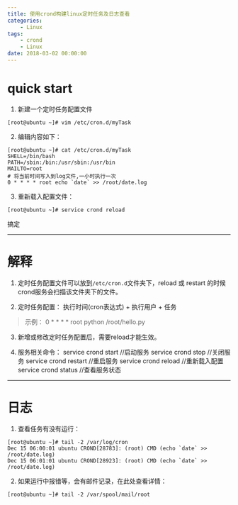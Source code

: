 ```yaml
---
title: 使用crond构建linux定时任务及日志查看
categories:
    - Linux
tags:
    - crond
    - Linux
date: 2018-03-02 00:00:00
---
```



# quick start
1. 新建一个定时任务配置文件
```
[root@ubuntu ~]# vim /etc/cron.d/myTask
```

<!-- more -->

2. 编辑内容如下：
```
[root@ubuntu ~]# cat /etc/cron.d/myTask
SHELL=/bin/bash
PATH=/sbin:/bin:/usr/sbin:/usr/bin
MAILTO=root
# 将当前时间写入到log文件,一小时执行一次
0 * * * * root echo `date` >> /root/date.log
```

3. 重新载入配置文件：
```
[root@ubuntu ~]# service crond reload
```
搞定

---
# 解释
1. 定时任务配置文件可以放到`/etc/cron.d`文件夹下，reload 或 restart 的时候crond服务会扫描该文件夹下的文件。

2. 定时任务配置：
执行时间(cron表达式) + 执行用户 + 任务
> 示例： 0 * * * * root python /root/hello.py

3. 新增或修改定时任务配置后，需要reload才能生效。

4. 服务相关命令：
service crond start    //启动服务
service crond stop     //关闭服务
service crond restart  //重启服务
service crond reload   //重新载入配置
service crond status   //查看服务状态

---
# 日志
1. 查看任务有没有运行：
```
[root@ubuntu ~]# tail -2 /var/log/cron
Dec 15 06:00:01 ubuntu CROND[28783]: (root) CMD (echo `date` >> /root/date.log)
Dec 15 06:01:01 ubuntu CROND[28923]: (root) CMD (echo `date` >> /root/date.log)
```

2. 如果运行中报错等，会有邮件记录，在此处查看详情：
```
[root@ubuntu ~]# tail -2 /var/spool/mail/root
```

